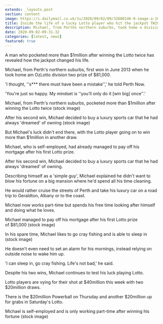 ```yaml
---
extends: _layouts.post
section: content
image: https://i.dailymail.co.uk/1s/2020/09/02/09/32680146-0-image-a-10_1599034024941.jpg 
title: Inside the life of a lucky Lotto player who hit the jackpot TWICE 
description: Michael, from Perths northern suburbs, took home a division two prize of $81,000 while playing Oz Lotto in June 2013, and never imagined hed win again - this time scooping $1million. 
date: 2020-09-02-09-31-32 
categories: [latest, news] 
featured: true 
--- 
```

A man who pocketed more than $1million after winning the Lotto twice has revealed how the jackpot changed his life. 

Michael, from Perth's northern suburbs, first won in June 2013 when he took home am OzLotto division two prize of $81,000.

'I thought, ''s*** there must have been a mistake'',' he told Perth Now. 

'You're just so happy. My mindset is ''you'll only do it [win big] once''.' 

Michael, from Perth's northern suburbs, pocketed more than $1million after winning the Lotto twice (stock image)

After his second win, Michael decided to buy a luxury sports car that he had always 'dreamed' of owning (stock image)

But Michael's luck didn't end there, with the Lotto player going on to win more than $1million in another draw.

Michael, who is self-employed, had already managed to pay off his mortgage after his first Lotto prize.

After his second win, Michael decided to buy a luxury sports car that he had always 'dreamed' of owning.

Describing himself as a 'simple guy', Michael explained he didn't want to blow his fortune on a big mansion where he'd spend all his time cleaning. 

He would rather cruise the streets of Perth and take his luxury car on a road trip to Geraldton, Albany or to the coast. 

Michael now works part-time but spends his free time looking after himself and doing what he loves. 

Michael managed to pay off his mortgage after his first Lotto prize of $81,000 (stock image)

In his spare time, Michael likes to go cray fishing and is able to sleep in (stock image)

He doesn't even need to set an alarm for his mornings, instead relying on outside noise to wake him up. 

'I can sleep in, go cray fishing. Life's not bad,' he said.

Despite his two wins, Michael continues to test his luck playing Lotto. 

Lotto players are vying for their shot at $40million this week with two $20million draws. 

There is the $20million Powerball on Thursday and another $20million up for grabs in Saturday's Lotto. 

Michael is self-employed and is only working part-time after winning his fortune (stock image)

